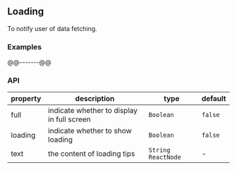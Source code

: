 ## Loading
To notify user of data fetching.
### Examples
@@-------@@
### API
property | description | type | default
-----|------| ---- | ---
full | indicate whether to display in full screen | ```Boolean``` | ```false```
loading | indicate whether to show loading | ```Boolean``` | ```false```
text | the content of loading tips | ```String``` ```ReactNode``` | -   
